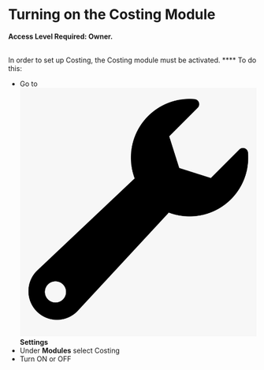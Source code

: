 # Turning on the Costing Module

**Access Level Required: Owner.**

\
In order to set up Costing, the Costing module must be activated. **** To do this:

* Go to <img src="../../.gitbook/assets/wrench.png" alt="" data-size="line"> **Settings**
* Under **Modules** select Costing
* Turn ON or OFF

